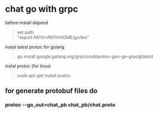 
# chat go with  grpc

before install depend
>set path  
"export PATH=$PATH:$HOME/go/bin"

instal latest protoc for golang
> go install google.golang.org/grpc/cmd/protoc-gen-go-grpc@latest

instal protoc
(for linux)
> sudo apt-get install protoc 

## for generate protobuf files do
###  protoc  --go_out=chat_pb chat_pb/chat.proto



